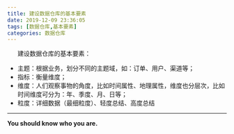 ```yaml
---
title: 建设数据仓库的基本要素
date: 2019-12-09 23:36:05
tags: [数据仓库,基本要素]
categories: 数据仓库
---
```


&nbsp;&nbsp;&nbsp;&nbsp;&nbsp;&nbsp;建设数据仓库的基本要素：
- 主题：根据业务，划分不同的主题域，如：订单、用户、渠道等；
- 指标：衡量维度；
- 维度：人们观察事物的角度，比如时间属性、地理属性，维度也分层次，比如时间维度可分为：年、季度、月、日等；
- 粒度：详细数据（最细粒度）、轻度总结、高度总结

- - -
<b>You should know who you are.</b>
